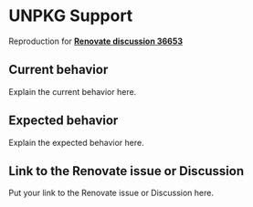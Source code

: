 # UNPKG Support

Reproduction for **[Renovate discussion 36653](https://github.com/renovatebot/renovate/discussions/36653)**

## Current behavior

Explain the current behavior here.

## Expected behavior

Explain the expected behavior here.

## Link to the Renovate issue or Discussion

Put your link to the Renovate issue or Discussion here.
